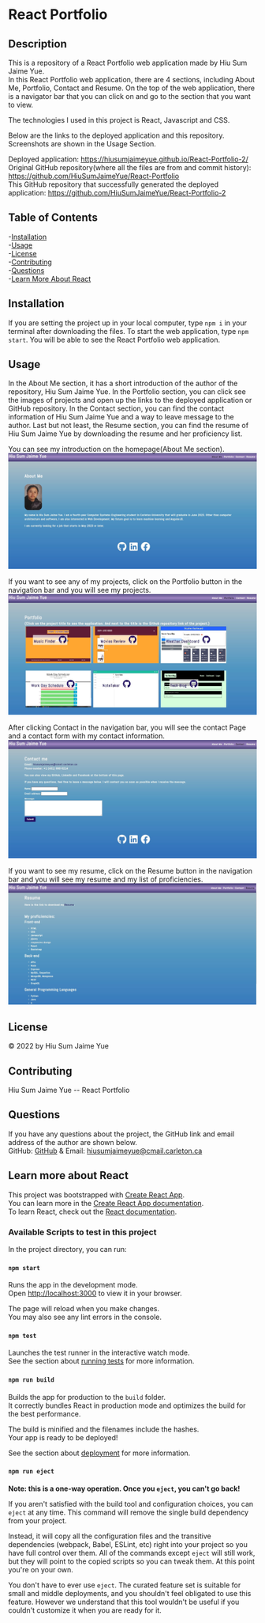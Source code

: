 # React Portfolio      
## Description   
This is a repository of a React Portfolio web application made by Hiu Sum Jaime Yue.            
In this React Portfolio web application, there are 4 sections, including About Me, Portfolio, Contact and Resume. On the top of the web application, there is a navigator bar that you can click on and go to the section that you want to view.        

The technologies I used in this project is React, Javascript and CSS.

Below are the links to the deployed application and this repository. Screenshots are shown in the Usage Section.

Deployed application: https://hiusumjaimeyue.github.io/React-Portfolio-2/               
Original GitHub repository(where all the files are from and commit history): https://github.com/HiuSumJaimeYue/React-Portfolio       
This GitHub repository that successfully generated the deployed application: https://github.com/HiuSumJaimeYue/React-Portfolio-2                       

## Table of Contents               
-[Installation](#installation)          
-[Usage](#usage)          
-[License](#license)          
-[Contributing](#contributing)                
-[Questions](#questions)        
-[Learn More About React](#learn-more-about-react)

## Installation         
If you are setting the project up in your local computer, type `npm i` in your terminal after downloading the files. To start the web application, type `npm start`. You will be able to see the React Portfolio web application.                

## Usage      
In the About Me section, it has a short introduction of the author of the repository, Hiu Sum Jaime Yue. In the Portfolio section, you can click see the images of projects and open up the links to the deployed application or GitHub repository. In the Contact section, you can find the contact information of Hiu Sum Jaime Yue and a way to leave message to the author. Last but not least, the Resume section, you can find the resume of Hiu Sum Jaime Yue by downloading the resume and her proficiency list.

You can see my introduction on the homepage(About Me section).           
![Homepage Preview](https://github.com/HiuSumJaimeYue/React-Portfolio/blob/main/screenshots/AboutMePreview.jpg "Homepage Preview")        

If you want to see any of my projects, click on the Portfolio button in the navigation bar and you will see my projects.                      
![Portfolio Preview 1](https://github.com/HiuSumJaimeYue/React-Portfolio/blob/main/screenshots/PortfolioPreview.jpg "Portfolio Page Preview 1")                 

After clicking Contact in the navigation bar, you will see the contact Page and a contact form with my contact information.                        
![Contact Preview 1](https://github.com/HiuSumJaimeYue/React-Portfolio/blob/main/screenshots/ContactPreview.jpg "contact Page Preview 1")                                          
                                  
If you want to see my resume, click on the Resume button in the navigation bar and you will see my resume and my list of proficiencies.                       
![Resume Page Preview 1](https://github.com/HiuSumJaimeYue/React-Portfolio/blob/main/screenshots/ResumePreview.jpg "Resume Page Preview 1")                                      


## License         
&copy; 2022 by Hiu Sum Jaime Yue               

## Contributing         
Hiu Sum Jaime Yue -- React Portfolio           

## Questions         
If you have any questions about the project, 
the GitHub link and email address of the author are shown below.                   
GitHub: [GitHub](https://github.com/HiuSumJaimeYue) 
& Email: [hiusumjaimeyue@cmail.carleton.ca](mailto:hiusumjaimeyue@cmail.carleton.ca)


## Learn more about React  
This project was bootstrapped with [Create React App](https://github.com/facebook/create-react-app).        
You can learn more in the [Create React App documentation](https://facebook.github.io/create-react-app/docs/getting-started).           
To learn React, check out the [React documentation](https://reactjs.org/).          

### Available Scripts to test in this project

In the project directory, you can run:

#### `npm start`

Runs the app in the development mode.\
Open [http://localhost:3000](http://localhost:3000) to view it in your browser.

The page will reload when you make changes.\
You may also see any lint errors in the console.

#### `npm test`

Launches the test runner in the interactive watch mode.\
See the section about [running tests](https://facebook.github.io/create-react-app/docs/running-tests) for more information.

#### `npm run build`

Builds the app for production to the `build` folder.\
It correctly bundles React in production mode and optimizes the build for the best performance.

The build is minified and the filenames include the hashes.\
Your app is ready to be deployed!

See the section about [deployment](https://facebook.github.io/create-react-app/docs/deployment) for more information.

#### `npm run eject`

**Note: this is a one-way operation. Once you `eject`, you can't go back!**

If you aren't satisfied with the build tool and configuration choices, you can `eject` at any time. This command will remove the single build dependency from your project.

Instead, it will copy all the configuration files and the transitive dependencies (webpack, Babel, ESLint, etc) right into your project so you have full control over them. All of the commands except `eject` will still work, but they will point to the copied scripts so you can tweak them. At this point you're on your own.

You don't have to ever use `eject`. The curated feature set is suitable for small and middle deployments, and you shouldn't feel obligated to use this feature. However we understand that this tool wouldn't be useful if you couldn't customize it when you are ready for it.
